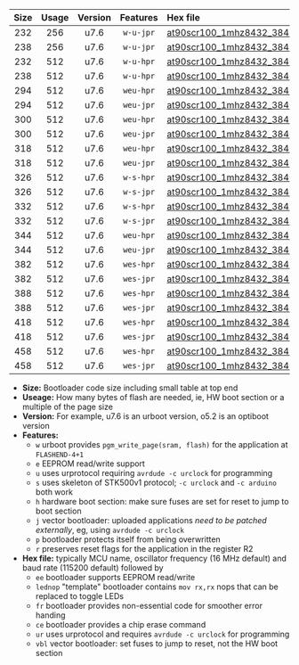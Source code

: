|Size|Usage|Version|Features|Hex file|
|:-:|:-:|:-:|:-:|:--|
|232|256|u7.6|`w-u-jpr`|[at90scr100_1mhz8432_38400bps_ur_vbl.hex](https://raw.githubusercontent.com/stefanrueger/urboot/main//at90scr100_1mhz8432_38400bps_ur_vbl.hex)|
|238|256|u7.6|`w-u-jpr`|[at90scr100_1mhz8432_38400bps_lednop_ur_vbl.hex](https://raw.githubusercontent.com/stefanrueger/urboot/main//at90scr100_1mhz8432_38400bps_lednop_ur_vbl.hex)|
|232|512|u7.6|`w-u-hpr`|[at90scr100_1mhz8432_38400bps_ur.hex](https://raw.githubusercontent.com/stefanrueger/urboot/main//at90scr100_1mhz8432_38400bps_ur.hex)|
|238|512|u7.6|`w-u-hpr`|[at90scr100_1mhz8432_38400bps_lednop_ur.hex](https://raw.githubusercontent.com/stefanrueger/urboot/main//at90scr100_1mhz8432_38400bps_lednop_ur.hex)|
|294|512|u7.6|`weu-hpr`|[at90scr100_1mhz8432_38400bps_ee_ur.hex](https://raw.githubusercontent.com/stefanrueger/urboot/main//at90scr100_1mhz8432_38400bps_ee_ur.hex)|
|294|512|u7.6|`weu-jpr`|[at90scr100_1mhz8432_38400bps_ee_ur_vbl.hex](https://raw.githubusercontent.com/stefanrueger/urboot/main//at90scr100_1mhz8432_38400bps_ee_ur_vbl.hex)|
|300|512|u7.6|`weu-hpr`|[at90scr100_1mhz8432_38400bps_ee_lednop_ur.hex](https://raw.githubusercontent.com/stefanrueger/urboot/main//at90scr100_1mhz8432_38400bps_ee_lednop_ur.hex)|
|300|512|u7.6|`weu-jpr`|[at90scr100_1mhz8432_38400bps_ee_lednop_ur_vbl.hex](https://raw.githubusercontent.com/stefanrueger/urboot/main//at90scr100_1mhz8432_38400bps_ee_lednop_ur_vbl.hex)|
|318|512|u7.6|`weu-hpr`|[at90scr100_1mhz8432_38400bps_ee_lednop_fr_ur.hex](https://raw.githubusercontent.com/stefanrueger/urboot/main//at90scr100_1mhz8432_38400bps_ee_lednop_fr_ur.hex)|
|318|512|u7.6|`weu-jpr`|[at90scr100_1mhz8432_38400bps_ee_lednop_fr_ur_vbl.hex](https://raw.githubusercontent.com/stefanrueger/urboot/main//at90scr100_1mhz8432_38400bps_ee_lednop_fr_ur_vbl.hex)|
|326|512|u7.6|`w-s-hpr`|[at90scr100_1mhz8432_38400bps.hex](https://raw.githubusercontent.com/stefanrueger/urboot/main//at90scr100_1mhz8432_38400bps.hex)|
|326|512|u7.6|`w-s-jpr`|[at90scr100_1mhz8432_38400bps_vbl.hex](https://raw.githubusercontent.com/stefanrueger/urboot/main//at90scr100_1mhz8432_38400bps_vbl.hex)|
|332|512|u7.6|`w-s-hpr`|[at90scr100_1mhz8432_38400bps_lednop.hex](https://raw.githubusercontent.com/stefanrueger/urboot/main//at90scr100_1mhz8432_38400bps_lednop.hex)|
|332|512|u7.6|`w-s-jpr`|[at90scr100_1mhz8432_38400bps_lednop_vbl.hex](https://raw.githubusercontent.com/stefanrueger/urboot/main//at90scr100_1mhz8432_38400bps_lednop_vbl.hex)|
|344|512|u7.6|`weu-hpr`|[at90scr100_1mhz8432_38400bps_ee_lednop_fr_ce_ur.hex](https://raw.githubusercontent.com/stefanrueger/urboot/main//at90scr100_1mhz8432_38400bps_ee_lednop_fr_ce_ur.hex)|
|344|512|u7.6|`weu-jpr`|[at90scr100_1mhz8432_38400bps_ee_lednop_fr_ce_ur_vbl.hex](https://raw.githubusercontent.com/stefanrueger/urboot/main//at90scr100_1mhz8432_38400bps_ee_lednop_fr_ce_ur_vbl.hex)|
|382|512|u7.6|`wes-hpr`|[at90scr100_1mhz8432_38400bps_ee.hex](https://raw.githubusercontent.com/stefanrueger/urboot/main//at90scr100_1mhz8432_38400bps_ee.hex)|
|382|512|u7.6|`wes-jpr`|[at90scr100_1mhz8432_38400bps_ee_vbl.hex](https://raw.githubusercontent.com/stefanrueger/urboot/main//at90scr100_1mhz8432_38400bps_ee_vbl.hex)|
|388|512|u7.6|`wes-hpr`|[at90scr100_1mhz8432_38400bps_ee_lednop.hex](https://raw.githubusercontent.com/stefanrueger/urboot/main//at90scr100_1mhz8432_38400bps_ee_lednop.hex)|
|388|512|u7.6|`wes-jpr`|[at90scr100_1mhz8432_38400bps_ee_lednop_vbl.hex](https://raw.githubusercontent.com/stefanrueger/urboot/main//at90scr100_1mhz8432_38400bps_ee_lednop_vbl.hex)|
|418|512|u7.6|`wes-hpr`|[at90scr100_1mhz8432_38400bps_ee_lednop_fr.hex](https://raw.githubusercontent.com/stefanrueger/urboot/main//at90scr100_1mhz8432_38400bps_ee_lednop_fr.hex)|
|418|512|u7.6|`wes-jpr`|[at90scr100_1mhz8432_38400bps_ee_lednop_fr_vbl.hex](https://raw.githubusercontent.com/stefanrueger/urboot/main//at90scr100_1mhz8432_38400bps_ee_lednop_fr_vbl.hex)|
|458|512|u7.6|`wes-hpr`|[at90scr100_1mhz8432_38400bps_ee_lednop_fr_ce.hex](https://raw.githubusercontent.com/stefanrueger/urboot/main//at90scr100_1mhz8432_38400bps_ee_lednop_fr_ce.hex)|
|458|512|u7.6|`wes-jpr`|[at90scr100_1mhz8432_38400bps_ee_lednop_fr_ce_vbl.hex](https://raw.githubusercontent.com/stefanrueger/urboot/main//at90scr100_1mhz8432_38400bps_ee_lednop_fr_ce_vbl.hex)|

- **Size:** Bootloader code size including small table at top end
- **Useage:** How many bytes of flash are needed, ie, HW boot section or a multiple of the page size
- **Version:** For example, u7.6 is an urboot version, o5.2 is an optiboot version
- **Features:**
  + `w` urboot provides `pgm_write_page(sram, flash)` for the application at `FLASHEND-4+1`
  + `e` EEPROM read/write support
  + `u` uses urprotocol requiring `avrdude -c urclock` for programming
  + `s` uses skeleton of STK500v1 protocol; `-c urclock` and `-c arduino` both work
  + `h` hardware boot section: make sure fuses are set for reset to jump to boot section
  + `j` vector bootloader: uploaded applications *need to be patched externally*, eg, using `avrdude -c urclock`
  + `p` bootloader protects itself from being overwritten
  + `r` preserves reset flags for the application in the register R2
- **Hex file:** typically MCU name, oscillator frequency (16 MHz default) and baud rate (115200 default) followed by
  + `ee` bootloader supports EEPROM read/write
  + `lednop` "template" bootloader contains `mov rx,rx` nops that can be replaced to toggle LEDs
  + `fr` bootloader provides non-essential code for smoother error handing
  + `ce` bootloader provides a chip erase command
  + `ur` uses urprotocol and requires `avrdude -c urclock` for programming
  + `vbl` vector bootloader: set fuses to jump to reset, not the HW boot section
